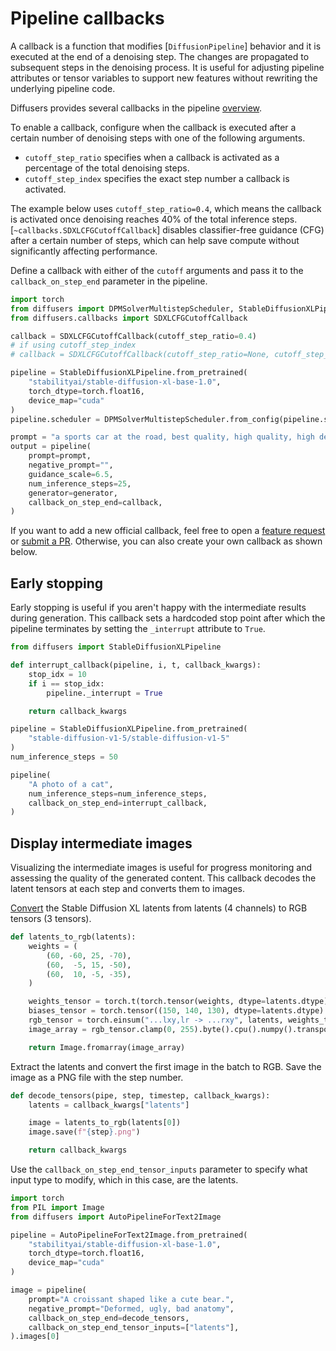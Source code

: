 <!--Copyright 2025 The HuggingFace Team. All rights reserved.

Licensed under the Apache License, Version 2.0 (the "License"); you may not use this file except in compliance with
the License. You may obtain a copy of the License at

http://www.apache.org/licenses/LICENSE-2.0

Unless required by applicable law or agreed to in writing, software distributed under the License is distributed on
an "AS IS" BASIS, WITHOUT WARRANTIES OR CONDITIONS OF ANY KIND, either express or implied. See the License for the
specific language governing permissions and limitations under the License.
-->

# Pipeline callbacks

A callback is a function that modifies [`DiffusionPipeline`] behavior and it is executed at the end of a denoising step. The changes are propagated to subsequent steps in the denoising process. It is useful for adjusting pipeline attributes or tensor variables to support new features without rewriting the underlying pipeline code.

Diffusers provides several callbacks in the pipeline [overview](../api/pipelines/overview#callbacks).

To enable a callback, configure when the callback is executed after a certain number of denoising steps with one of the following arguments.

- `cutoff_step_ratio` specifies when a callback is activated as a percentage of the total denoising steps.
- `cutoff_step_index` specifies the exact step number a callback is activated.

The example below uses `cutoff_step_ratio=0.4`, which means the callback is activated once denoising reaches 40% of the total inference steps. [`~callbacks.SDXLCFGCutoffCallback`] disables classifier-free guidance (CFG) after a certain number of steps, which can help save compute without significantly affecting performance.

Define a callback with either of the `cutoff` arguments and pass it to the `callback_on_step_end` parameter in the pipeline.

```py
import torch
from diffusers import DPMSolverMultistepScheduler, StableDiffusionXLPipeline
from diffusers.callbacks import SDXLCFGCutoffCallback

callback = SDXLCFGCutoffCallback(cutoff_step_ratio=0.4)
# if using cutoff_step_index
# callback = SDXLCFGCutoffCallback(cutoff_step_ratio=None, cutoff_step_index=10)

pipeline = StableDiffusionXLPipeline.from_pretrained(
    "stabilityai/stable-diffusion-xl-base-1.0",
    torch_dtype=torch.float16,
    device_map="cuda"
)
pipeline.scheduler = DPMSolverMultistepScheduler.from_config(pipeline.scheduler.config, use_karras_sigmas=True)

prompt = "a sports car at the road, best quality, high quality, high detail, 8k resolution"
output = pipeline(
    prompt=prompt,
    negative_prompt="",
    guidance_scale=6.5,
    num_inference_steps=25,
    generator=generator,
    callback_on_step_end=callback,
)
```

If you want to add a new official callback, feel free to open a [feature request](https://github.com/huggingface/diffusers/issues/new/choose) or [submit a PR](https://huggingface.co/docs/diffusers/main/en/conceptual/contribution#how-to-open-a-pr). Otherwise, you can also create your own callback as shown below.

## Early stopping

Early stopping is useful if you aren't happy with the intermediate results during generation. This callback sets a hardcoded stop point after which the pipeline terminates by setting the `_interrupt` attribute to `True`.

```py
from diffusers import StableDiffusionXLPipeline

def interrupt_callback(pipeline, i, t, callback_kwargs):
    stop_idx = 10
    if i == stop_idx:
        pipeline._interrupt = True

    return callback_kwargs

pipeline = StableDiffusionXLPipeline.from_pretrained(
    "stable-diffusion-v1-5/stable-diffusion-v1-5"
)
num_inference_steps = 50

pipeline(
    "A photo of a cat",
    num_inference_steps=num_inference_steps,
    callback_on_step_end=interrupt_callback,
)
```

## Display intermediate images

Visualizing the intermediate images is useful for progress monitoring and assessing the quality of the generated content. This callback decodes the latent tensors at each step and converts them to images.

[Convert](https://huggingface.co/blog/TimothyAlexisVass/explaining-the-sdxl-latent-space) the Stable Diffusion XL latents from latents (4 channels) to RGB tensors (3 tensors).

```py
def latents_to_rgb(latents):
    weights = (
        (60, -60, 25, -70),
        (60,  -5, 15, -50),
        (60,  10, -5, -35),
    )

    weights_tensor = torch.t(torch.tensor(weights, dtype=latents.dtype).to(latents.device))
    biases_tensor = torch.tensor((150, 140, 130), dtype=latents.dtype).to(latents.device)
    rgb_tensor = torch.einsum("...lxy,lr -> ...rxy", latents, weights_tensor) + biases_tensor.unsqueeze(-1).unsqueeze(-1)
    image_array = rgb_tensor.clamp(0, 255).byte().cpu().numpy().transpose(1, 2, 0)

    return Image.fromarray(image_array)
```

Extract the latents and convert the first image in the batch to RGB. Save the image as a PNG file with the step number.

```py
def decode_tensors(pipe, step, timestep, callback_kwargs):
    latents = callback_kwargs["latents"]

    image = latents_to_rgb(latents[0])
    image.save(f"{step}.png")

    return callback_kwargs
```

Use the `callback_on_step_end_tensor_inputs` parameter to specify what input type to modify, which in this case, are the latents.

```py
import torch
from PIL import Image
from diffusers import AutoPipelineForText2Image

pipeline = AutoPipelineForText2Image.from_pretrained(
    "stabilityai/stable-diffusion-xl-base-1.0",
    torch_dtype=torch.float16,
    device_map="cuda"
)

image = pipeline(
    prompt="A croissant shaped like a cute bear.",
    negative_prompt="Deformed, ugly, bad anatomy",
    callback_on_step_end=decode_tensors,
    callback_on_step_end_tensor_inputs=["latents"],
).images[0]
```
